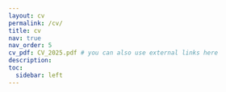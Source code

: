 ```yaml
---
layout: cv
permalink: /cv/
title: cv
nav: true
nav_order: 5
cv_pdf: CV_2025.pdf # you can also use external links here
description: 
toc:
  sidebar: left
---
```

